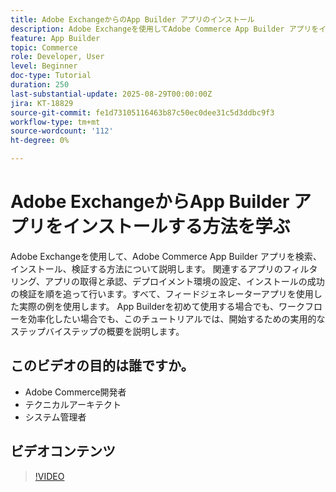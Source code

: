 ```yaml
---
title: Adobe ExchangeからのApp Builder アプリのインストール
description: Adobe Exchangeを使用してAdobe Commerce App Builder アプリをインストールおよび検証する方法について説明します。
feature: App Builder
topic: Commerce
role: Developer, User
level: Beginner
doc-type: Tutorial
duration: 250
last-substantial-update: 2025-08-29T00:00:00Z
jira: KT-18829
source-git-commit: fe1d73105116463b87c50ec0dee31c5d3ddbc9f3
workflow-type: tm+mt
source-wordcount: '112'
ht-degree: 0%

---
```



# Adobe ExchangeからApp Builder アプリをインストールする方法を学ぶ

Adobe Exchangeを使用して、Adobe Commerce App Builder アプリを検索、インストール、検証する方法について説明します。 関連するアプリのフィルタリング、アプリの取得と承認、デプロイメント環境の設定、インストールの成功の検証を順を追って行います。すべて、フィードジェネレーターアプリを使用した実際の例を使用します。 App Builderを初めて使用する場合でも、ワークフローを効率化したい場合でも、このチュートリアルでは、開始するための実用的なステップバイステップの概要を説明します。


## このビデオの目的は誰ですか。

- Adobe Commerce開発者
- テクニカルアーキテクト
- システム管理者

## ビデオコンテンツ

>[!VIDEO](https://video.tv.adobe.com/v/3471513/?learn=on&enablevpops)
